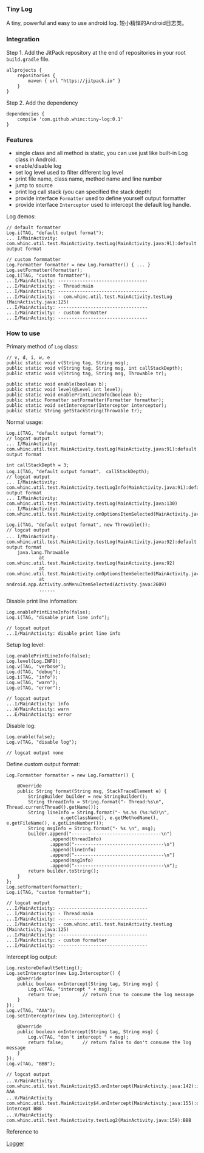 
### Tiny Log 

A tiny, powerful and easy to use android log. 短小精悍的Android日志类。

### Integration

Step 1. Add the JitPack repository at the end of repositories in your root `build.gradle` file.

```
allprojects {
    repositories {
        maven { url "https://jitpack.io" }
    }
}
```

Step 2. Add the dependency

```
dependencies {
    compile 'com.github.whinc:tiny-log:0.1'
}
```


### Features

* single class and all method is static, you can use just like built-in Log class in Android.
* enable/disable log
* set log level used to filter different log level
* print file name, class name, method name and line number
* jump to source
* print log call stack (you can specified the stack depth)
* provide interface `Formatter` used to define yourself output formatter
* provide interface `Interceptor` used to intercept the default log handle.

Log demos:

    // default formatter
    Log.i(TAG, "default output format");
    ... I/MainActivity: com.whinc.util.test.MainActivity.testLog(MainActivity.java:91):default output format

    // custom formmatter
    Log.Formatter formatter = new Log.Formatter() { ... }
    Log.setFormatter(formatter);
    Log.i(TAG, "custom formatter");
    ...I/MainActivity: ---------------------------------
    ...I/MainActivity: - Thread:main
    ...I/MainActivity: ---------------------------------
    ...I/MainActivity: - com.whinc.util.test.MainActivity.testLog (MainActivity.java:125)
    ...I/MainActivity: ---------------------------------
    ...I/MainActivity: - custom formatter
    ...I/MainActivity: ---------------------------------

### How to use

Primary method of `Log` class:

    // v, d, i, w, e
    public static void v(String tag, String msg);
    public static void v(String tag, String msg, int callStackDepth);
    public static void v(String tag, String msg, Throwable tr);

    public static void enable(boolean b);
    public static void level(@Level int level);
    public static void enablePrintLineInfo(boolean b);
    public static Formatter setFormatter(Formatter formatter);
    public static void setInterceptor(Interceptor interceptor);
    public static String getStackString(Throwable tr);

Normal usage:

    Log.i(TAG, "default output format");
    // logcat output
    ... I/MainActivity: com.whinc.util.test.MainActivity.testLog(MainActivity.java:91):default output format

    int callStackDepth = 3;
    Log.i(TAG, "default output format"， callStackDepth);
    // logcat output
    ... I/MainActivity: com.whinc.util.test.MainActivity.testLogInfo(MainActivity.java:91):default output format
    ... I/MainActivity: com.whinc.util.test.MainActivity.testLog(MainActivity.java:130)
    ... I/MainActivity: com.whinc.util.test.MainActivity.onOptionsItemSelected(MainActivity.java:49)

    Log.i(TAG, "default output format", new Throwable());
    // logcat output
    ... I/MainActivity﹕ com.whinc.util.test.MainActivity.testLog(MainActivity.java:92):default output format
        java.lang.Throwable
                at com.whinc.util.test.MainActivity.testLog(MainActivity.java:92)
                at com.whinc.util.test.MainActivity.onOptionsItemSelected(MainActivity.java:49)
                at android.app.Activity.onMenuItemSelected(Activity.java:2609)
                ......

Disable print line infomation:

    Log.enablePrintLineInfo(false);
    Log.i(TAG, "disable print line info");

    // logcat output
    ...I/MainActivity: disable print line info

Setup log level:

    Log.enablePrintLineInfo(false);
    Log.level(Log.INFO);
    Log.v(TAG, "verbose");
    Log.d(TAG, "debug");
    Log.i(TAG, "info");
    Log.w(TAG, "warn");
    Log.e(TAG, "error");

    // logcat output
    ...I/MainActivity: info
    ...W/MainActivity: warn
    ...E/MainActivity: error

Disable log:

    Log.enable(false);
    Log.v(TAG, "disable log");

    // logcat output none

Define custom output format:

    Log.Formatter formatter = new Log.Formatter() {

        @Override
        public String format(String msg, StackTraceElement e) {
            StringBuilder builder = new StringBuilder();
            String threadInfo = String.format("- Thread:%s\n", Thread.currentThread().getName());
            String lineInfo = String.format("- %s.%s (%s:%d)\n",
                        e.getClassName(), e.getMethodName(), e.getFileName(), e.getLineNumber());
            String msgInfo = String.format("- %s \n", msg);
            builder.append("---------------------------------\n")
                    .append(threadInfo)
                    .append("---------------------------------\n")
                    .append(lineInfo)
                    .append("---------------------------------\n")
                    .append(msgInfo)
                    .append("---------------------------------\n");
            return builder.toString();
        }
    };
    Log.setFormatter(formatter);
    Log.i(TAG, "custom formatter");

    // logcat output
    ...I/MainActivity: ---------------------------------
    ...I/MainActivity: - Thread:main
    ...I/MainActivity: ---------------------------------
    ...I/MainActivity: - com.whinc.util.test.MainActivity.testLog (MainActivity.java:125)
    ...I/MainActivity: ---------------------------------
    ...I/MainActivity: - custom formatter
    ...I/MainActivity: ---------------------------------

Intercept log output:

    Log.restoreDefaultSetting();
    Log.setInterceptor(new Log.Interceptor() {
        @Override
        public boolean onIntercept(String tag, String msg) {
            Log.v(TAG, "intercept " + msg);
            return true;        // return true to consume the log message
        }
    });
    Log.v(TAG, "AAA");
    Log.setInterceptor(new Log.Interceptor() {

        @Override
        public boolean onIntercept(String tag, String msg) {
            Log.v(TAG, "don't intercept " + msg);
            return false;       // return false to don't consume the log message
        }
    });
    Log.v(TAG, "BBB");

    // logcat output
    ...V/MainActivity﹕ com.whinc.util.test.MainActivity$3.onIntercept(MainActivity.java:142):intercept AAA
    ...V/MainActivity﹕ com.whinc.util.test.MainActivity$4.onIntercept(MainActivity.java:155):don't intercept BBB
    ...V/MainActivity﹕ com.whinc.util.test.MainActivity.testLog2(MainActivity.java:159):BBB

Reference to

[Logger](https://github.com/orhanobut/logger)
